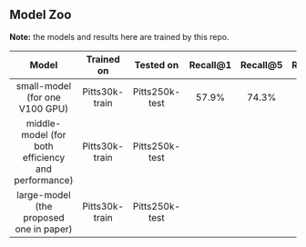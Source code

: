 ## Model Zoo

**Note:** the models and results here are trained by this repo.

|   Model   |  Trained on  |   Tested on    |  Recall@1    |  Recall@5    |  Recall@10   | Download Link |
| :--------: | :---------: | :-----------: | :----------: | :----------: | :----------: | :----------: |
| small-model (for one V100 GPU) | Pitts30k-train | Pitts250k-test | 57.9% | 74.3% | 80.6% | [Google Drive](https://drive.google.com/file/d/1dsJ8G_svdhp86zqMe0-1ofXxERhKhZ6h/view?usp=sharing) |
| middle-model (for both efficiency and performance) | Pitts30k-train | Pitts250k-test |       |       |       |       |
| large-model (the proposed one in paper) | Pitts30k-train | Pitts250k-test |       |       |       |       |
